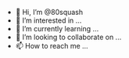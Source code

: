 - 👋 Hi, I’m @80squash
- 👀 I’m interested in ...
- 🌱 I’m currently learning ...
- 💞️ I’m looking to collaborate on ...
- 📫 How to reach me ...

<!---
80squash/80squash is a ✨ special ✨ repository because its `README.md` (this file) appears on your GitHub profile.
You can click the Preview link to take a look at your changes.
--->
